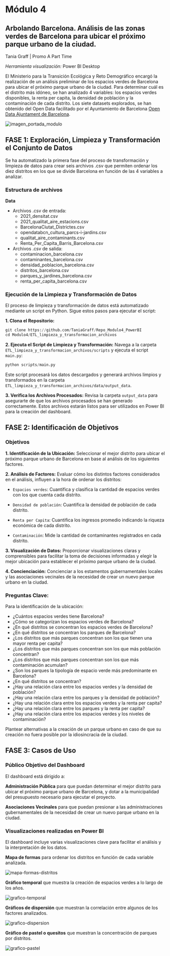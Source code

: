 # Módulo 4
## Arbolando Barcelona. Análisis de las zonas verdes de Barcelona para ubicar el próximo parque urbano de la ciudad.
Tania Graff | Promo A Part Time

*Herramienta visualización:* Power BI Desktop

El Ministerio para la Transición Ecológica y Reto Demográfico encargó la realización de un análisis preliminar de los espacios verdes de Barcelona para ubicar el próximo parque urbano de la ciudad. Para determinar cuál es el distrito más idóneo, se han analizado 4 variables: los espacios verdes disponibles, la renta per capita, la densidad de población y la contaminación de cada distrito. Los siete datasets explorados, se han obtenido del Open Data facilitado por el Ayuntamiento de Barcelona [Open Data Ajuntament de Barcelona](https://opendata-ajuntament.barcelona.cat/es/).

![imagen_portada_modulo](portada.png)

## **FASE 1: Exploración, Limpieza y Transformación el Conjunto de Datos**

Se ha automatizado la primera fase del proceso de transformación y limpieza de datos para crear seis archivos .csv que permiten ordenar los diez distritos en los que se divide Barcelona en función de las 4 variables a analizar.

### **Estructura de archivos**
**Data**
- Archivos .csv de entrada:
    - 2021_densitat.csv
    - 2021_qualitat_aire_estacions.csv
    - BarcelonaCiutat_Districtes.csv
    - opendatabcn_cultura_parcs-i-jardins.csv
    - qualitat_aire_contaminants.csv
    - Renta_Per_Capita_Barris_Barcelona.csv 
- Archivos .csv de salida:
    - contaminacion_barcelona.csv
    - contaminantes_barcelona.csv
    - densidad_poblacion_barcelona.csv
    - distritos_barcelona.csv
    - parques_y_jardines_barcelona.csv
    - renta_per_capita_barcelona.csv

### **Ejecución de la Limpieza y Transformación de Datos**
El proceso de limpieza y transformación de datos está automatizado mediante un script en Python. Sigue estos pasos para ejecutar el script:

**1. Clona el Repositorio:**

```python
git clone https://github.com/TaniaGraff/Repo_Modulo4_PowerBI
cd Modulo4/ETL_limpieza_y_transformacion_archivos
```
**2. Ejecuta el Script de Limpieza y Transformación:**
Navega a la carpeta `ETL_limpieza_y_transformacion_archivos/scripts` y ejecuta el script `main.py`:

```python
python scripts/main.py
```

Este script procesará los datos descargados y generará archivos limpios y transformados en la carpeta `ETL_limpieza_y_transformacion_archivos/data/output_data`.

**3. Verifica los Archivos Procesados:**
Revisa la carpeta `output_data` para asegurarte de que los archivos procesados se han generado correctamente. Estos archivos estarán listos para ser utilizados en Power BI para la creación del dashboard.

## **FASE 2: Identificación de Objetivos**

### **Objetivos**

**1. Identificación de la Ubicación:** Seleccionar el mejor distrito para ubicar el próximo parque urbano de Barcelona en base al análisis de los siguientes factores.

**2. Análisis de Factores:** Evaluar cómo los distintos factores considerados en el análisis, influyen a la hora de ordenar los distritos: 

- `Espacios verdes`: Cuantifica y clasifica la cantidad de espacios verdes con los que cuenta cada distrito.

- `Densidad de población`: Cuantifica la densidad de población de cada distrito.

- `Renta per Capita`: Cuantifica los ingresos promedio indicando la riqueza económica de cada distrito.

- `Contaminación`: Mide la cantidad de contaminantes registrados en cada distrito.

**3. Visualización de Datos:** Proporcionar visualizaciones claras y comprensibles para facilitar la toma de decisiones informadas y elegir la mejor ubicación para establecer el próximo parque urbano de la ciudad.

**4. Concienciación:** Concienciar a los estamentos gubernamentales locales y las asociaciones vecinales de la necesidad de crear un nuevo parque urbano en la ciudad.

### **Preguntas Clave:**

Para la identificación de la ubicación:
- ¿Cuántos espacios verdes tiene Barcelona?
- ¿Cómo se categorízan los espacios verdes de Barcelona?
- ¿En qué distritos se concentran los espacios verdes de Barcelona?
- ¿En qué distritos se concentran los parques de Barcelona?
- ¿Los distritos que más parques concentran son los que tienen una mayor renta per capita?
- ¿Los distritos que más parques concentran son los que más población concentran?
- ¿Los distritos que más parques concentran son los que más contaminación acumulan?
- ¿Son los parques la tipología de espacio verde más predominante en Barcelona?
- ¿En qué distritos se concentran?
- ¿Hay una relación clara entre los espacios verdes y la densidad de población?
- ¿Hay una relación clara entre los parques y la densidad de población?
- ¿Hay una relación clara entre los espacios verdes y la renta per capita?
- ¿Hay una relación clara entre los parques y la renta per capita?
- ¿Hay una relación clara entre los espacios verdes y los niveles de contaminación?

Plantear alternativas a la creación de un parque urbano en caso de que su creación no fuera posible por la idiosincracia de la ciudad.

## **FASE 3: Casos de Uso**
### **Público Objetivo del Dashboard**
El dashboard está dirigido a:

**Administración Pública** para que puedan determinar el mejor distrito para ubicar el próximo parque urbano de Barcelona, y dotar a la municipalidad del presupuesto necesario para ejecutar el proyecto.

**Asociaciones Vecinales** para que puedan presionar a las administraciones gubernamentales de la necesidad de crear un nuevo parque urbano en la ciudad.

### **Visualizaciones realizadas en Power BI**

El dashboard incluye varias visualizaciones clave para facilitar el análisis y la interpretación de los datos.

**Mapa de formas** para ordenar los distritos en función de cada variable analizada.

![mapa-formas-distritos](mapa-formas-distritos.png)

**Gráfico temporal** que muestra la creación de espacios verdes a lo largo de los años.

![grafico-temporal](grafico-temporal.png)

**Gráficos de dispersión** que muestran la correlación entre algunos de los factores analizados.

![grafico-dispersion](grafico-dispersion.png)

**Gráfico de pastel o quesitos** que muestran la concentración de parques por distritos.

![grafico-pastel](grafico-pastel.png)